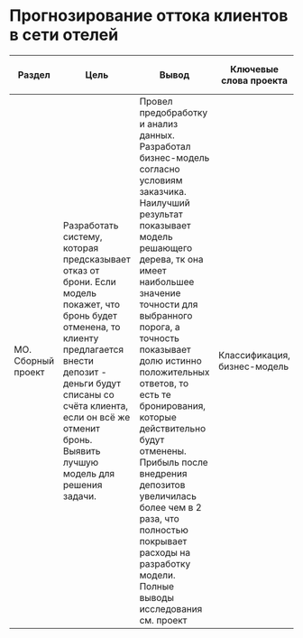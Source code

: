 # Прогнозирование оттока клиентов в сети отелей

Раздел | Цель | Вывод | Ключевые слова проекта | Используемые библиотеки | Ключевые слова проекта | Ключевые слова
------------- |----------------  | --------------- | ---------------- | ----------------------- | ----------------------- | -----------------------
МО. Сборный проект | Разработать систему, которая предсказывает отказ от брони. Если модель покажет, что бронь будет отменена, то клиенту предлагается внести депозит - деньги будут списаны со счёта клиента, если он всё же отменит бронь. Выявить лучшую модель для решения задачи. | Провел предобработку и анализ данных. Разработал бизнес-модель согласно условиям заказчика.    Наилучший результат показывает модель решающего дерева, тк она имеет наибольшее значение точности для выбранного порога, а точность показывает долю истинно положительных ответов, то есть те бронирования, которые действительно будут отменены.     Прибыль после внедрения депозитов увеличилась более чем в 2 раза, что полностью покрывает расходы на разработку модели. Полные выводы исследования см. проект | Классификация, бизнес-модель  | `Python`, `Pandas`, `Numpy`, `Seaborn`, `Matplotlib`, `Scikit-learn` | -----------------------


